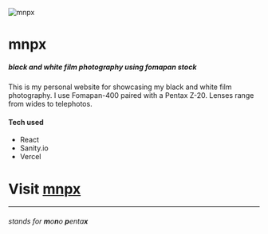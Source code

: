 ![mnpx](https://res.cloudinary.com/dbkhowucg/image/upload/v1728817746/mnpx-splash.png)

# mnpx

##### black and white film photography using fomapan stock

This is my personal website for showcasing my black and white film photography. I use Fomapan-400 paired with a Pentax Z-20. Lenses range from wides to telephotos.

#### Tech used

-   React
-   Sanity.io
-   Vercel

# Visit [mnpx](https://mnpx.vladsolomon.com)

---

###### _stands for **m**o**n**o **p**enta**x**_
